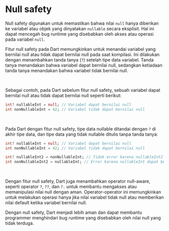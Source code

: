 # Null safety

Null safety digunakan untuk memastikan bahwa nilai `null` hanya diberikan ke variabel atau objek yang dinyatakan `nullable` secara eksplisit. Hal ini dapat mencegah bug runtime yang disebabkan oleh akses atau operasi pada variabel `null`.

Fitur null safety pada Dart memungkinkan untuk menandai variabel yang bernilai null atau tidak dapat bernilai null pada saat kompilasi. Ini dilakukan dengan menambahkan tanda tanya (`?`) setelah tipe data variabel. Tanda tanya menandakan bahwa variabel dapat bernilai null, sedangkan ketiadaan tanda tanya menandakan bahwa variabel tidak bernilai null.

</br>

Sebagai contoh, pada Dart sebelum fitur null safety, sebuah variabel dapat bernilai null atau tidak dapat bernilai null seperti berikut:

```Dart
int? nullableInt = null; // Variabel dapat bernilai null
int nonNullableInt = 42; // Variabel tidak dapat bernilai null
```

</br>

Pada Dart dengan fitur null safety, tipe data nullable ditandai dengan `?` di akhir tipe data, dan tipe data yang tidak nullable ditulis tanpa tanda tanya:

```Dart
int? nullableInt = null; // Variabel dapat bernilai null
int nonNullableInt = 42; // Variabel tidak dapat bernilai null

int? nullableInt2 = nonNullableInt; // Tidak error karena nullableInt2 dapat bernilai null
int nonNullableInt2 = nullableInt; // Error karena nullableInt dapat bernilai null
```

</br>

Dengan fitur null safety, Dart juga menambahkan operator null-aware, seperti operator `?`, `??`, dan `?.` untuk membantu mengakses atau memanipulasi nilai null dengan aman. Operator-operator ini memungkinkan untuk melakukan operasi hanya jika nilai variabel tidak null atau memberikan nilai default ketika variabel bernilai null.

Dengan null safety, Dart menjadi lebih aman dan dapat membantu programmer menghindari bug runtime yang disebabkan oleh nilai null yang tidak terduga.